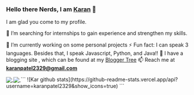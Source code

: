 ### Hello there Nerds, I am [Karan](https://karanpatel.netlify.app) 👋
I am glad you come to my profile.

🔭 I’m searching for internships to gain experience and strengthen my skills. 

🌱 I’m currently working on some personal projects
⚡ Fun fact: I can speak 3 languages. Besides that, I speak Javascript, Python, and Java!!
💎 I have a blogging site , which can be found at my [Blogger Tree](https://www.thebloggertree.in/)
📫 Reach me at **[karanpatel2329@gmail.com](mailto:karanpatel2329@gmail.com)**




<a href="https://github.com/anuraghazra/github-readme-stats">
  <img align="center" src="https://github-readme-stats.vercel.app/api?username=karanpatel2329&show_icons=true" />
</a>
<a href="https://github.com/anuraghazra/github-readme-stats">
  <img align="center" src="https://github-readme-stats.karanpatel2329.vercel.app/api/top-langs/?username=karanpatel2329&layout=compact" />
</a>
```
![Kar github stats](https://github-readme-stats.vercel.app/api?username=karanpatel2329&show_icons=true)
```

